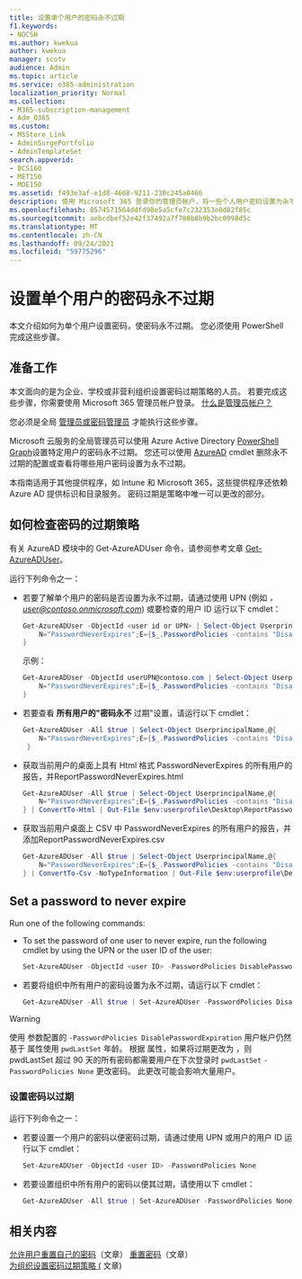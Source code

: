 ```yaml
---
title: 设置单个用户的密码永不过期
f1.keywords:
- NOCSH
ms.author: kwekua
author: kwekua
manager: scotv
audience: Admin
ms.topic: article
ms.service: o365-administration
localization_priority: Normal
ms.collection:
- M365-subscription-management
- Adm_O365
ms.custom:
- MSStore_Link
- AdminSurgePortfolio
- AdminTemplateSet
search.appverid:
- BCS160
- MET150
- MOE150
ms.assetid: f493e3af-e1d8-4668-9211-230c245a0466
description: 使用 Microsoft 365 登录你的管理员帐户，将一些个人用户密码设置为永不Windows PowerShell。
ms.openlocfilehash: 8574571564ddfd98e5a5cfe7c232353e0d82f85c
ms.sourcegitcommit: aebcdbef52e42f37492a7f780b8b9b2bc0998d5c
ms.translationtype: MT
ms.contentlocale: zh-CN
ms.lasthandoff: 09/24/2021
ms.locfileid: "59775296"
---
```

# <a name="set-an-individual-users-password-to-never-expire"></a>设置单个用户的密码永不过期

本文介绍如何为单个用户设置密码，使密码永不过期。 您必须使用 PowerShell 完成这些步骤。

## <a name="before-you-begin"></a>准备工作

本文面向的是为企业、学校或非营利组织设置密码过期策略的人员。 若要完成这些步骤，你需要使用 Microsoft 365 管理员帐户登录。 [什么是管理员帐户？](../../business-video/admin-center-overview.md)

您必须是全局 [管理员或密码管理员](about-admin-roles.md) 才能执行这些步骤。

Microsoft 云服务的全局管理员可以使用 Azure Active Directory [PowerShell Graph](/powershell/azure/active-directory/install-adv2)设置特定用户的密码永不过期。 您还可以使用 [AzureAD](/powershell/module/Azuread) cmdlet 删除永不过期的配置或查看将哪些用户密码设置为永不过期。

本指南适用于其他提供程序，如 Intune 和 Microsoft 365，这些提供程序还依赖 Azure AD 提供标识和目录服务。 密码过期是策略中唯一可以更改的部分。


## <a name="how-to-check-the-expiration-policy-for-a-password"></a>如何检查密码的过期策略

有关 AzureAD 模块中的 Get-AzureADUser 命令，请参阅参考文章 [Get-AzureADUser](/powershell/module/Azuread/Get-AzureADUser)。

运行下列命令之一：

- 若要了解单个用户的密码是否设置为永不过期，请通过使用 UPN (例如 *，user@contoso.onmicrosoft.com*) 或要检查的用户 ID 运行以下 cmdlet：

    ```powershell
    Get-AzureADUser -ObjectId <user id or UPN> | Select-Object UserprincipalName,@{
        N="PasswordNeverExpires";E={$_.PasswordPolicies -contains "DisablePasswordExpiration"}
    }
    ```

    示例：

    ```powershell
    Get-AzureADUser -ObjectId userUPN@contoso.com | Select-Object UserprincipalName,@{
        N="PasswordNeverExpires";E={$_.PasswordPolicies -contains "DisablePasswordExpiration"}
    }
    ```

- 若要查看 **所有用户的"密码永不** 过期"设置，请运行以下 cmdlet：

    ```powershell
    Get-AzureADUser -All $true | Select-Object UserprincipalName,@{
        N="PasswordNeverExpires";E={$_.PasswordPolicies -contains "DisablePasswordExpiration"}
     }
    ```

- 获取当前用户的桌面上具有 Html 格式 PasswordNeverExpires 的所有用户的报告，并ReportPasswordNeverExpires.html

    ```powershell
    Get-AzureADUser -All $true | Select-Object UserprincipalName,@{
        N="PasswordNeverExpires";E={$_.PasswordPolicies -contains "DisablePasswordExpiration"}
    } | ConvertTo-Html | Out-File $env:userprofile\Desktop\ReportPasswordNeverExpires.html
    ```

- 获取当前用户桌面上 CSV 中 PasswordNeverExpires 的所有用户的报告，并添加ReportPasswordNeverExpires.csv

    ```powershell
    Get-AzureADUser -All $true | Select-Object UserprincipalName,@{
        N="PasswordNeverExpires";E={$_.PasswordPolicies -contains "DisablePasswordExpiration"}
    } | ConvertTo-Csv -NoTypeInformation | Out-File $env:userprofile\Desktop\ReportPasswordNeverExpires.csv

## Set a password to never expire

Run one of the following commands:

- To set the password of one user to never expire, run the following cmdlet by using the UPN or the user ID of the user:

    ```powershell
    Set-AzureADUser -ObjectId <user ID> -PasswordPolicies DisablePasswordExpiration
    ```

- 若要将组织中所有用户的密码设置为永不过期，请运行以下 cmdlet：

    ```powershell
    Get-AzureADUser -All $true | Set-AzureADUser -PasswordPolicies DisablePasswordExpiration
    ```

> [!WARNING]
> 使用 参数配置的 `-PasswordPolicies DisablePasswordExpiration` 用户帐户仍然基于 属性使用 `pwdLastSet` 年龄。 根据 属性，如果将过期更改为 ，则 pwdLastSet 超过 90 天的所有密码都需要用户在下次登录时 `pwdLastSet` `-PasswordPolicies None` 更改密码。 此更改可能会影响大量用户。

### <a name="set-a-password-to-expire"></a>设置密码以过期

运行下列命令之一：

- 若要设置一个用户的密码以便密码过期，请通过使用 UPN 或用户的用户 ID 运行以下 cmdlet：

    ```powershell
    Set-AzureADUser -ObjectId <user ID> -PasswordPolicies None
    ```

- 若要设置组织中所有用户的密码以便其过期，请使用以下 cmdlet：

    ```powershell
    Get-AzureADUser -All $true | Set-AzureADUser -PasswordPolicies None
    ```

## <a name="related-content"></a>相关内容

[允许用户重置自己的密码](../add-users/let-users-reset-passwords.md)（文章）
[重置密码](../add-users/reset-passwords.md)（文章）\
[为组织设置密码过期策略 (](../manage/set-password-expiration-policy.md) 文章) 
